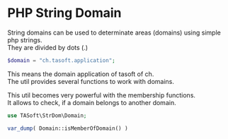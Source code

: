 # PHP String Domain
String domains can be used to determinate areas (domains) using simple php strings.  
They are divided by dots (.)

~~~~php
$domain = "ch.tasoft.application";
~~~~
This means the domain application of tasoft of ch.  
The util provides several functions to work with domains.

This util becomes very powerful with the membership functions.  
It allows to check, if a domain belongs to another domain.

~~~~php
use TASoft\StrDom\Domain;

var_dump( Domain::isMemberOfDomain() )
~~~~